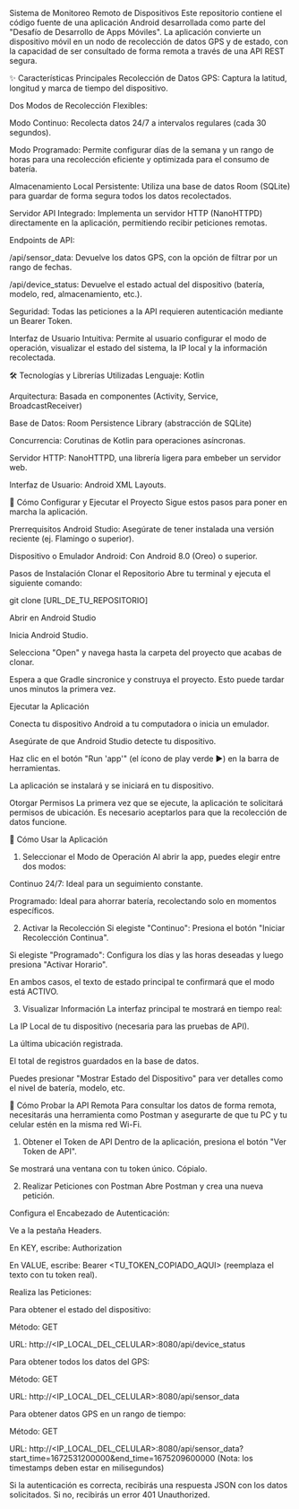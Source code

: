 Sistema de Monitoreo Remoto de Dispositivos
Este repositorio contiene el código fuente de una aplicación Android desarrollada como parte del "Desafío de Desarrollo de Apps Móviles". La aplicación convierte un dispositivo móvil en un nodo de recolección de datos GPS y de estado, con la capacidad de ser consultado de forma remota a través de una API REST segura.

✨ Características Principales
Recolección de Datos GPS: Captura la latitud, longitud y marca de tiempo del dispositivo.

Dos Modos de Recolección Flexibles:

Modo Continuo: Recolecta datos 24/7 a intervalos regulares (cada 30 segundos).

Modo Programado: Permite configurar días de la semana y un rango de horas para una recolección eficiente y optimizada para el consumo de batería.

Almacenamiento Local Persistente: Utiliza una base de datos Room (SQLite) para guardar de forma segura todos los datos recolectados.

Servidor API Integrado: Implementa un servidor HTTP (NanoHTTPD) directamente en la aplicación, permitiendo recibir peticiones remotas.

Endpoints de API:

/api/sensor_data: Devuelve los datos GPS, con la opción de filtrar por un rango de fechas.

/api/device_status: Devuelve el estado actual del dispositivo (batería, modelo, red, almacenamiento, etc.).

Seguridad: Todas las peticiones a la API requieren autenticación mediante un Bearer Token.

Interfaz de Usuario Intuitiva: Permite al usuario configurar el modo de operación, visualizar el estado del sistema, la IP local y la información recolectada.

🛠️ Tecnologías y Librerías Utilizadas
Lenguaje: Kotlin

Arquitectura: Basada en componentes (Activity, Service, BroadcastReceiver)

Base de Datos: Room Persistence Library (abstracción de SQLite)

Concurrencia: Corutinas de Kotlin para operaciones asíncronas.

Servidor HTTP: NanoHTTPD, una librería ligera para embeber un servidor web.

Interfaz de Usuario: Android XML Layouts.

🚀 Cómo Configurar y Ejecutar el Proyecto
Sigue estos pasos para poner en marcha la aplicación.

Prerrequisitos
Android Studio: Asegúrate de tener instalada una versión reciente (ej. Flamingo o superior).

Dispositivo o Emulador Android: Con Android 8.0 (Oreo) o superior.

Pasos de Instalación
Clonar el Repositorio
Abre tu terminal y ejecuta el siguiente comando:

git clone [URL_DE_TU_REPOSITORIO]

Abrir en Android Studio

Inicia Android Studio.

Selecciona "Open" y navega hasta la carpeta del proyecto que acabas de clonar.

Espera a que Gradle sincronice y construya el proyecto. Esto puede tardar unos minutos la primera vez.

Ejecutar la Aplicación

Conecta tu dispositivo Android a tu computadora o inicia un emulador.

Asegúrate de que Android Studio detecte tu dispositivo.

Haz clic en el botón "Run 'app'" (el ícono de play verde ▶️) en la barra de herramientas.

La aplicación se instalará y se iniciará en tu dispositivo.

Otorgar Permisos
La primera vez que se ejecute, la aplicación te solicitará permisos de ubicación. Es necesario aceptarlos para que la recolección de datos funcione.

📱 Cómo Usar la Aplicación
1. Seleccionar el Modo de Operación
Al abrir la app, puedes elegir entre dos modos:

Continuo 24/7: Ideal para un seguimiento constante.

Programado: Ideal para ahorrar batería, recolectando solo en momentos específicos.

2. Activar la Recolección
Si elegiste "Continuo": Presiona el botón "Iniciar Recolección Continua".

Si elegiste "Programado": Configura los días y las horas deseadas y luego presiona "Activar Horario".

En ambos casos, el texto de estado principal te confirmará que el modo está ACTIVO.

3. Visualizar Información
La interfaz principal te mostrará en tiempo real:

La IP Local de tu dispositivo (necesaria para las pruebas de API).

La última ubicación registrada.

El total de registros guardados en la base de datos.

Puedes presionar "Mostrar Estado del Dispositivo" para ver detalles como el nivel de batería, modelo, etc.

📡 Cómo Probar la API Remota
Para consultar los datos de forma remota, necesitarás una herramienta como Postman y asegurarte de que tu PC y tu celular estén en la misma red Wi-Fi.

1. Obtener el Token de API
Dentro de la aplicación, presiona el botón "Ver Token de API".

Se mostrará una ventana con tu token único. Cópialo.

2. Realizar Peticiones con Postman
Abre Postman y crea una nueva petición.

Configura el Encabezado de Autenticación:

Ve a la pestaña Headers.

En KEY, escribe: Authorization

En VALUE, escribe: Bearer <TU_TOKEN_COPIADO_AQUI> (reemplaza el texto con tu token real).

Realiza las Peticiones:

Para obtener el estado del dispositivo:

Método: GET

URL: http://<IP_LOCAL_DEL_CELULAR>:8080/api/device_status

Para obtener todos los datos del GPS:

Método: GET

URL: http://<IP_LOCAL_DEL_CELULAR>:8080/api/sensor_data

Para obtener datos GPS en un rango de tiempo:

Método: GET

URL: http://<IP_LOCAL_DEL_CELULAR>:8080/api/sensor_data?start_time=1672531200000&end_time=1675209600000
(Nota: los timestamps deben estar en milisegundos)

Si la autenticación es correcta, recibirás una respuesta JSON con los datos solicitados. Si no, recibirás un error 401 Unauthorized.
